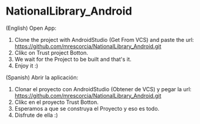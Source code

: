 # NationalLibrary_Android
(English)
Open App: 
1. Clone the project with AndroidStudio (Get From VCS) and paste the url: https://github.com/mrescorcia/NationalLibrary_Android.git
2. Clikc on Trust project Botton.
3. We wait for the Project to be built and that's it.
4. Enjoy it :)


(Spanish)
Abrir la aplicación:

1. Clonar el proyecto con AndroidStudio (Obtener de VCS) y pegar la url: https://github.com/mrescorcia/NationalLibrary_Android.git
2. Clikc en el proyecto Trust Botton.
3. Esperamos a que se construya el Proyecto y eso es todo.
4. Disfrute de ella :)
